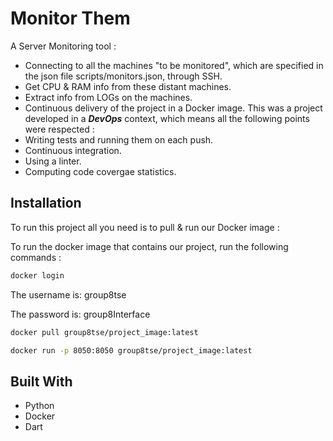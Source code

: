 # Monitor Them
A Server Monitoring tool :
* Connecting to all the machines "to be monitored", which are specified in the json file scripts/monitors.json, through SSH.
* Get CPU & RAM info from these distant machines.
* Extract info from LOGs on the machines.
* Continuous delivery of the project in a Docker image.
This was a project developed in a ***DevOps*** context, which means all the following points were respected : 
* Writing tests and running them on each push.
* Continuous integration.
* Using a linter.
* Computing code covergae statistics.

## Installation
To run this project all you need is to pull & run our Docker image :

To run the docker image that contains our project, run the following commands :

```bash
docker login
```
The username is: group8tse

The password is: group8Interface

```bash
docker pull group8tse/project_image:latest
```
```bash
docker run -p 8050:8050 group8tse/project_image:latest
```

## Built With
* Python
* Docker
* Dart
